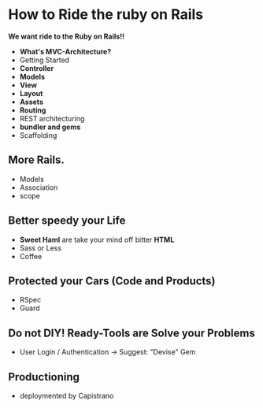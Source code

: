 How to Ride the ruby on Rails
==================
**We want ride to the Ruby on Rails!!**

* **What's MVC-Architecture?**
* Getting Started
* **Controller**
* **Models**
* **View**
 * **Layout**
 * **Assets**
* **Routing**
 * REST architecturing
* **bundler and gems**
* Scaffolding

## More Rails.

* Models
 * Association
 * scope

## Better speedy your Life

* **Sweet Haml** are take your mind off bitter **HTML**
* Sass or Less
* Coffee

## Protected your Cars (Code and Products)

* RSpec
* Guard

## Do not DIY! Ready-Tools are Solve your Problems

* User Login / Authentication -> Suggest: "Devise" Gem

## Productioning

* deploymented by Capistrano
